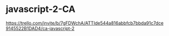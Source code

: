 # javascript-2-CA

https://trello.com/invite/b/7gFDWchA/ATTIde544a816abbfcb7bbda91c7dce9145522B1DAD4/ca-javascript-2
